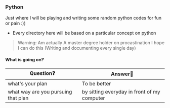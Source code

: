 ### Python
Just where I will be playing and writing some random python codes for fun or pain :))

- Every directory here will be based on a particular concept on python
> Warning: Am actually A master degree holder on procastination I hope I can do this (Writing and documenting every single day)
#### What is going on?

| Question❓ | Answer💯 |
| --- | --- |
| what's your plan | To be better |
| what way are you pursuing that plan | by sitting everyday in front of my computer |
